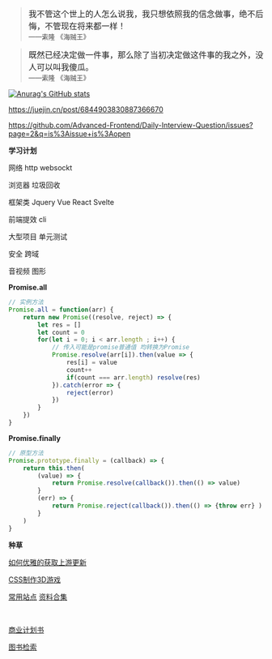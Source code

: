 
> <font color=#222 size=3>我不管这个世上的人怎么说我，我只想依照我的信念做事，绝不后悔，不管现在将来都一样！</font> <br />
> <font color=#444 size=2>——索隆 《海贼王》</font> <br />

> <font color=#222 size=3>既然已经决定做一件事，那么除了当初决定做这件事的我之外，没人可以叫我傻瓜。</font> <br />
> <font color=#444 size=2>——索隆 《海贼王》</font> <br />



[![Anurag's GitHub stats](https://github-readme-stats.vercel.app/api?username=JustReactY)](https://github.com/anuraghazra/github-readme-stats)



https://juejin.cn/post/6844903830887366670

https://github.com/Advanced-Frontend/Daily-Interview-Question/issues?page=2&q=is%3Aissue+is%3Aopen



**学习计划**

网络
http
websockt

浏览器
垃圾回收


框架类
Jquery
Vue
React
Svelte

前端提效
cli

大型项目
单元测试

安全
跨域


音视频
图形


**Promise.all**
``` js
// 实例方法
Promise.all = function(arr) {
    return new Promise((resolve, reject) => {
        let res = []
        let count = 0
        for(let i = 0; i < arr.length ; i++) {
            // 传入可能是promise普通值 均转换为Promise
            Promise.resolve(arr[i]).then(value => {
                res[i] = value
                count++
                if(count === arr.length) resolve(res)
            }).catch(error => {
                reject(error)
            })
        }
    })
}
```

**Promise.finally**
``` js
// 原型方法
Promise.prototype.finally = (callback) => {
    return this.then(
        (value) => {
            return Promise.resolve(callback()).then(() => value)
        }
        (err) => {
            return Promise.reject(callback()).then(() => {throw err} )
        }
    )
}
```


**种草**

[如何优雅的获取上游更新](https://github.com/selfteaching/the-craft-of-selfteaching/issues/67)

[CSS制作3D游戏](https://mp.weixin.qq.com/s/tfwmyk9sFRSRcWqw4mjEkg)

[常用站点](https://blog.emotionl.fun/page/websites/)
[资料合集](https://www.notion.so/ec64daa4cc664e17a885633d414e3bee?v=04a8f92657f742c994273038733f972b)

<br />


[商业计划书](https://zhuanlan.zhihu.com/p/409365164)



[图书检索](https://zhuanlan.zhihu.com/p/376502491)


